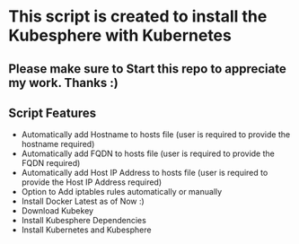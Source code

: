 # This script is created to install the Kubesphere with Kubernetes
## Please make sure to Start this repo to appreciate my work. Thanks :)

## Script Features
- Automatically add Hostname to hosts file (user is required to provide the hostname required) 
- Automatically add FQDN to hosts file (user is required to provide the FQDN required)
- Automatically add Host IP Address to hosts file (user is required to provide the Host IP Address required)
- Option to Add iptables rules automatically or manually
- Install Docker Latest as of Now :)
- Download Kubekey
- Install Kubesphere Dependencies
- Install Kubernetes and Kubesphere
